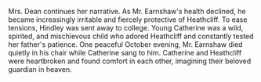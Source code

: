 Mrs. Dean continues her narrative. As Mr. Earnshaw's health declined, he became increasingly irritable and fiercely protective of Heathcliff. To ease tensions, Hindley was sent away to college. Young Catherine was a wild, spirited, and mischievous child who adored Heathcliff and constantly tested her father's patience. One peaceful October evening, Mr. Earnshaw died quietly in his chair while Catherine sang to him. Catherine and Heathcliff were heartbroken and found comfort in each other, imagining their beloved guardian in heaven.
